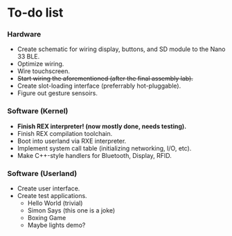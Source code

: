 # To-do list

### Hardware
- Create schematic for wiring display, buttons, and SD module to the Nano 33 BLE.
- Optimize wiring.
- Wire touchscreen.
- ~~Start wiring the aforementioned (after the final assembly lab).~~
- Create slot-loading interface (preferrably hot-pluggable).
- Figure out gesture sensoirs.

### Software (Kernel)
- **Finish REX interpreter! (now mostly done, needs testing).**
- Finish REX compilation toolchain.
- Boot into userland via RXE interpreter.
- Implement system call table (initializing networking, I/O, etc).
- Make C++-style handlers for Bluetooth, Display, RFID.

### Software (Userland)
- Create user interface.
- Create test applications.
    - Hello World (trivial)
    - Simon Says (this one is a joke)
    - Boxing Game
    - Maybe lights demo?
    